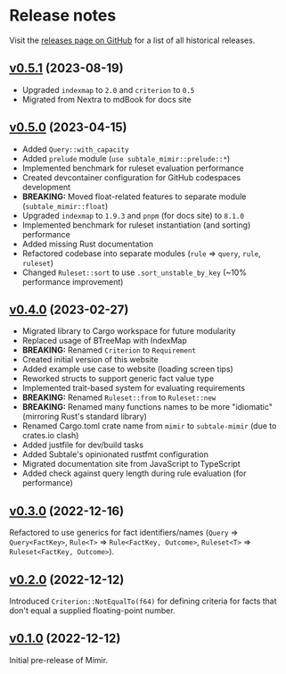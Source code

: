 # Release notes

Visit the [releases page on GitHub][releases] for a list of all historical releases.

## [v0.5.1](https://github.com/subtalegames/mimir/releases/tag/v0.5.1) (2023-08-19)

* Upgraded `indexmap` to `2.0` and `criterion` to `0.5`
* Migrated from Nextra to mdBook for docs site

## [v0.5.0](https://github.com/subtalegames/mimir/releases/tag/v0.5.0) (2023-04-15)

* Added `Query::with_capacity`
* Added `prelude` module (`use subtale_mimir::prelude::*`)
* Implemented benchmark for ruleset evaluation performance
* Created devcontainer configuration for GitHub codespaces development
* **BREAKING:** Moved float-related features to separate module (`subtale_mimir::float`)
* Upgraded `indexmap` to `1.9.3` and `pnpm` (for docs site) to `8.1.0`
* Implemented benchmark for ruleset instantiation (and sorting) performance
* Added missing Rust documentation
* Refactored codebase into separate modules (`rule` => `query`, `rule`, `ruleset`)
* Changed `Ruleset::sort` to use `.sort_unstable_by_key` (~10% performance improvement)

## [v0.4.0](https://github.com/subtalegames/mimir/releases/tag/v0.4.0) (2023-02-27)

* Migrated library to Cargo workspace for future modularity
* Replaced usage of BTreeMap with IndexMap
* **BREAKING:** Renamed `Criterion` to `Requirement`
* Created initial version of this website
* Added example use case to website (loading screen tips)
* Reworked structs to support generic fact value type
* Implemented trait-based system for evaluating requirements
* **BREAKING:** Renamed `Ruleset::from` to `Ruleset::new`
* **BREAKING:** Renamed many functions names to be more "idiomatic" (mirroring Rust's standard library)
* Renamed Cargo.toml crate name from `mimir` to `subtale-mimir` (due to crates.io clash)
* Added justfile for dev/build tasks
* Added Subtale's opinionated rustfmt configuration
* Migrated documentation site from JavaScript to TypeScript
* Added check against query length during rule evaluation (for performance)

## [v0.3.0](https://github.com/subtalegames/mimir/releases/tag/v0.3.0) (2022-12-16)

Refactored to use generics for fact identifiers/names (`Query` => `Query<FactKey>`, `Rule<T>` => `Rule<FactKey, Outcome>`, `Ruleset<T>` => `Ruleset<FactKey, Outcome>`).

## [v0.2.0](https://github.com/subtalegames/mimir/releases/tag/v0.2.0) (2022-12-12)

Introduced `Criterion::NotEqualTo(f64)` for defining criteria for facts that don't equal a supplied floating-point number.

## [v0.1.0](https://github.com/subtalegames/mimir/releases/tag/v0.1.0) (2022-12-12)

Initial pre-release of Mímir.

[releases]: https://github.com/subtalegames/mimir/releases
